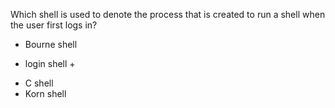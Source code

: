 Which shell is used to denote the process that is created to run a shell when the user first logs in?
* Bourne shell 
+ login shell +
* C shell
* Korn shell

